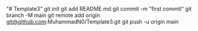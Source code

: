 "# Template3"  git init git add README.md git commit -m "first commit" git branch -M main git remote add origin git@github.com:MuhammadN0/Template3.git git push -u origin main
